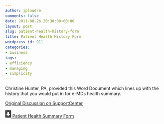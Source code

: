 ```yaml
---
author: jploudre
comments: false
date: 2011-08-26 20:30:00+00:00
layout: post
slug: patient-health-history-form
title: Patient Health History Form
wordpress_id: 911
categories:
- business
tags:
- efficiency
- managing
- simplicity
---
```


Christine Hunter, PA, provided this Word Document which lines up with the history that you would put in for e-MDs health summary. 

[Original Discussion on SupportCenter](https://supportcenter.e-mds.com/ics/forum/Client/Common/ContentView.aspx?contentID=107150)

[![](/files/2011/01/57-download.png) Patient Health Summary Form](/files/2011/08/PATIENT_HISTORY_RECORD_eMDs1.doc)


